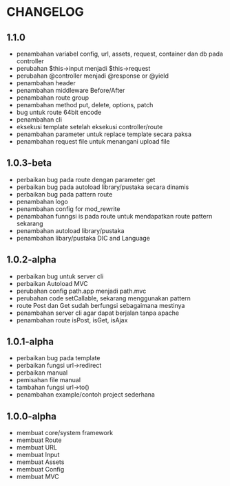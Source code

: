 CHANGELOG
=========
1.1.0
-----
 * penambahan variabel config, url, assets, request, container dan db pada controller
 * perubahan $this->input menjadi $this->request
 * perubahan @controller menjadi @response or @yield
 * penambahan header
 * penambahan middleware Before/After
 * penambahan route group
 * penambahan method put, delete, options, patch
 * bug untuk route 64bit encode
 * penambahan cli
 * eksekusi template setelah eksekusi controller/route
 * penambahan parameter untuk replace template secara paksa
 * penambahan request file untuk menangani upload file
 

1.0.3-beta
-----
 * perbaikan bug pada route dengan parameter get
 * perbaikan bug pada autoload library/pustaka secara dinamis
 * perbaikan bug pada pattern route
 * penambahan logo
 * penambahan config for mod_rewrite
 * penambahan funngsi is pada route untuk mendapatkan route pattern sekarang
 * penambahan autoload library/pustaka
 * penambahan libary/pustaka DIC and Language


1.0.2-alpha
-----
 * perbaikan bug untuk server cli
 * perbaikan Autoload MVC
 * perubahan config path.app menjadi path.mvc
 * perubahan code setCallable, sekarang menggunakan pattern
 * route Post dan Get sudah berfungsi sebagaimana mestinya
 * penambahan server cli agar dapat berjalan tanpa apache
 * penambahan route isPost, isGet, isAjax

1.0.1-alpha
-----
 
 * perbaikan bug pada template
 * perbaikan fungsi url->redirect
 * perbaikan manual
 * pemisahan file manual
 * tambahan fungsi url->to()
 * penambahan example/contoh project sederhana 

1.0.0-alpha
-----

 * membuat core/system framework
 * membuat Route
 * membuat URL
 * membuat Input
 * membuat Assets
 * membuat Config
 * membuat MVC


